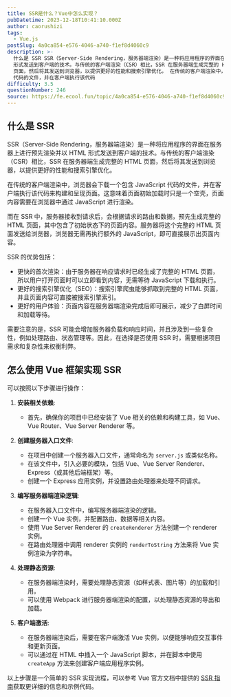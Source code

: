 ```yaml
---
title: SSR是什么？Vue中怎么实现？
pubDatetime: 2023-12-18T10:41:10.000Z
author: caorushizi
tags:
  - Vue.js
postSlug: 4a0ca854-e576-4046-a740-f1ef8d4060c9
description: >-
  什么是 SSR SSR（Server-Side Rendering，服务器端渲染）是一种将应用程序的界面在服务器上进行预先渲染并以 HTML
  形式发送到客户端的技术。与传统的客户端渲染（CSR）相比，SSR 在服务器端生成完整的 HTML
  页面，然后将其发送到浏览器，以提供更好的性能和搜索引擎优化。 在传统的客户端渲染中，浏览器会下载一个包含 JavaScript
  代码的文件，并在客户端执行该代码
difficulty: 3.5
questionNumber: 246
source: https://fe.ecool.fun/topic/4a0ca854-e576-4046-a740-f1ef8d4060c9
---
```


## 什么是 SSR
SSR（Server-Side Rendering，服务器端渲染）是一种将应用程序的界面在服务器上进行预先渲染并以 HTML 形式发送到客户端的技术。与传统的客户端渲染（CSR）相比，SSR 在服务器端生成完整的 HTML 页面，然后将其发送到浏览器，以提供更好的性能和搜索引擎优化。

在传统的客户端渲染中，浏览器会下载一个包含 JavaScript 代码的文件，并在客户端执行该代码来构建和呈现页面。这意味着页面初始加载时只是一个空壳，页面内容需要在浏览器中通过 JavaScript 进行渲染。

而在 SSR 中，服务器接收到请求后，会根据请求的路由和数据，预先生成完整的 HTML 页面，其中包含了初始状态下的页面内容。服务器将这个完整的 HTML 页面发送给浏览器，浏览器无需再执行额外的 JavaScript，即可直接展示出页面内容。

SSR 的优势包括：
- 更快的首次渲染：由于服务器在响应请求时已经生成了完整的 HTML 页面，所以用户打开页面时可以立即看到内容，无需等待 JavaScript 下载和执行。
- 更好的搜索引擎优化（SEO）：搜索引擎爬虫能够抓取到完整的 HTML 页面，并且页面内容可直接被搜索引擎索引。
- 更好的用户体验：页面内容在服务器端渲染完成后即可展示，减少了白屏时间和加载等待。

需要注意的是，SSR 可能会增加服务器负载和响应时间，并且涉及到一些复杂性，例如处理路由、状态管理等。因此，在选择是否使用 SSR 时，需要根据项目需求和复杂性来权衡利弊。

## 怎么使用 Vue 框架实现 SSR

可以按照以下步骤进行操作：

1. **安装相关依赖**:
   - 首先，确保你的项目中已经安装了 Vue 相关的依赖和构建工具，如 Vue、Vue Router、Vue Server Renderer 等。

2. **创建服务器入口文件**:
   - 在项目中创建一个服务器入口文件，通常命名为 `server.js` 或类似名称。
   - 在该文件中，引入必要的模块，包括 Vue、Vue Server Renderer、Express（或其他后端框架）等。
   - 创建一个 Express 应用实例，并设置路由处理器来处理不同请求。

3. **编写服务器端渲染逻辑**:
   - 在服务器入口文件中，编写服务器端渲染的逻辑。
   - 创建一个 Vue 实例，并配置路由、数据等相关内容。
   - 使用 Vue Server Renderer 的 `createRenderer` 方法创建一个 renderer 实例。
   - 在路由处理器中调用 renderer 实例的 `renderToString` 方法来将 Vue 实例渲染为字符串。

4. **处理静态资源**:
   - 在服务器端渲染时，需要处理静态资源（如样式表、图片等）的加载和引用。
   - 可以使用 Webpack 进行服务器端渲染的配置，以处理静态资源的导出和加载。

5. **客户端激活**:
   - 在服务器端渲染后，需要在客户端激活 Vue 实例，以便能够响应交互事件和更新页面。
   - 可以通过在 HTML 中插入一个 JavaScript 脚本，并在脚本中使用 `createApp` 方法来创建客户端应用程序实例。

以上步骤是一个简单的 SSR 实现流程，可以参考 Vue 官方文档中提供的 [SSR 指南](https://ssr.vuejs.org/)获取更详细的信息和示例代码。

